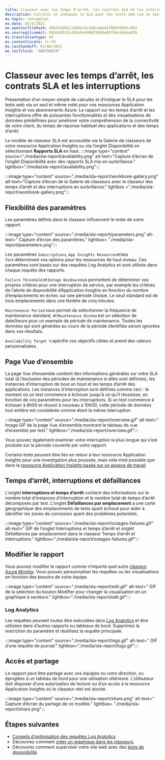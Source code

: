 ```yaml
---
title: Classeur avec les temps d’arrêt, les contrats SLA et les interruptions - Application Insights
description: Calculez et indiquez le SLA pour les tests web via un seul et même volet pour vos ressources Application Insights et vos abonnements Azure.
ms.topic: conceptual
ms.date: 05/4/2021
ms.openlocfilehash: 4063cd28111dd0ea3c3d0cabe44f884f6605c063
ms.sourcegitcommit: 02d443532c4d2e9e449025908a05fb9c84eba039
ms.translationtype: HT
ms.contentlocale: fr-FR
ms.lasthandoff: 05/06/2021
ms.locfileid: "108750529"
---
```

# <a name="downtime-sla-and-outages-workbook"></a>Classeur avec les temps d’arrêt, les contrats SLA et les interruptions

Présentation d’un moyen simple de calculez et d’indiquer le SLA pour les tests web via un seul et même volet pour vos ressources Application Insights et vos abonnements Azure. Le rapport sur les temps d’arrêt et les interruptions offre de puissantes fonctionnalités et des visualisations de données prédéfinies pour améliorer votre compréhension de la connectivité de votre client, du temps de réponse habituel des applications et des temps d’arrêt.

Le modèle de classeur SLA est accessible via la Galerie de classeurs de votre ressource Application Insights ou via l’onglet Disponibilité en sélectionnant **Rapports SLA** en haut.
:::image type="content" source="./media/sla-report/availability.png" alt-text="Capture d’écran de l’onglet Disponibilité avec des rapports SLA mis en surbrillance." lightbox="./media/sla-report/availability.png":::

:::image type="content" source="./media/sla-report/workbook-gallery.png" alt-text="Capture d’écran de la Galerie de classeurs avec le classeur des temps d’arrêt et des interruptions en surbrillance." lightbox ="./media/sla-report/workbook-gallery.png":::

## <a name="parameter-flexibility"></a>Flexibilité des paramètres

Les paramètres définis dans le classeur influencent le reste de votre rapport.

:::image type="content" source="./media/sla-report/parameters.png" alt-text=" Capture d’écran des paramètres." lightbox= "./media/sla-report/parameters.png":::

Les paramètres `Subscriptions`, `App Insights Resources`et `Web Test` déterminent vos options pour les ressources de haut niveau. Ces paramètres sont basés sur des requêtes Log Analytics et sont utilisés dans chaque requête des rapports.

`Failure Threshold` et `Outage Window` vous permettent de déterminer vos propres critères pour une interruption de service, par exemple les critères de l’alerte de disponibilité d’Application Insights en fonction du nombre d’emplacements en échec sur une période choisie. Le seuil standard est de trois emplacements dans une fenêtre de cinq minutes.

`Maintenance Period` vous permet de sélectionner la fréquence de maintenance standard, et `Maintenance Window` est un sélecteur de date/heure pour un exemple de période de maintenance. Toutes les données qui sont générées au cours de la période identifiée seront ignorées dans vos résultats.

`Availability Target %` spécifie vos objectifs cibles et prend des valeurs personnalisées.

## <a name="overview-page"></a>Page Vue d’ensemble

La page Vue d’ensemble contient des informations générales sur votre SLA total (à l’exclusion des périodes de maintenance si elles sont définies), les instances d’interruption de bout en bout et les temps d’arrêt des applications. Les instances d’interruption sont définies comme ceci : le moment où un test commence à échouer jusqu’à ce qu’il réussisse, en fonction de vos paramètres pour les interruptions. Si un test commence à échouer à 8h00 et réussit à nouveau à 10h00, cette période de données tout entière est considérée comme étant la même interruption.

:::image type="content" source="./media/sla-report/overview.gif" alt-text=" Image GIF de la page Vue d’ensemble montrant le tableau de vue d’ensemble par test." lightbox="./media/sla-report/overview.gif":::

Vous pouvez également examiner votre interruption la plus longue qui s’est produite sur la période couverte par votre rapport.

Certains tests peuvent être liés en retour à leur ressource Application Insights pour une investigation plus poussée, mais cela n’est possible que dans la [ressource Application Insights basée sur un espace de travail](create-workspace-resource.md).

## <a name="downtime-outages-and-failures"></a>Temps d’arrêt, interruptions et défaillances

L’onglet **Interruptions et temps d’arrêt** contient des informations sur le nombre total d’instances d’interruption et le nombre total de temps d’arrêt décomposés par test. L’onglet **Défaillances par emplacement** a une carte géographique des emplacements de tests ayant échoué pour aider à identifier les zones de connexion ayant des problèmes potentiels.

:::image type="content" source="./media/sla-report/outages-failures.gif" alt-text=" GIF de l’onglet Interruptions et temps d’arrêt et onglet Défaillances par emplacement dans le classeur Temps d’arrêt et interruptions." lightbox="./media/sla-report/outages-failures.gif":::

## <a name="edit-the-report"></a>Modifier le rapport

Vous pouvez modifier le rapport comme n’importe quel autre [classeur Azure Monitor](../visualize/workbooks-overview.md). Vous pouvez personnaliser les requêtes ou les visualisations en fonction des besoins de votre équipe.

:::image type="content" source="./media/sla-report/edit.gif" alt-text=" GIF de la sélection du bouton Modifier pour changer la visualisation en un graphique à secteurs." lightbox="./media/sla-report/edit.gif":::

### <a name="log-analytics"></a>Log Analytics

Les requêtes peuvent toutes être exécutées dans [Log Analytics](../logs/log-analytics-overview.md) et être utilisées dans d’autres rapports ou tableaux de bord. Supprimez la restriction du paramètre et réutilisez la requête principale.

:::image type="content" source="./media/sla-report/logs.gif" alt-text=" GIF d’une requête de journal." lightbox="./media/sla-report/logs.gif":::

## <a name="access-and-sharing"></a>Accès et partage

Le rapport peut être partagé avec vos équipes ou votre direction, ou épinglées à un tableau de bord pour une utilisation ultérieure. L’utilisateur doit disposer d’une autorisation de lecture ou d’un accès à la ressource Application Insights où le classeur réel est stocké.

:::image type="content" source="./media/sla-report/share.png" alt-text=" Capture d’écran du partage de ce modèle." lightbox= "./media/sla-report/share.png":::

## <a name="next-steps"></a>Étapes suivantes

- [Conseils d’optimisation des requêtes Log Analytics](../logs/query-optimization.md)
- Découvrez comment [créer un graphique dans les classeurs](../visualize/workbooks-chart-visualizations.md).
- Découvrez comment superviser votre site web avec des [tests de disponibilité](monitor-web-app-availability.md).